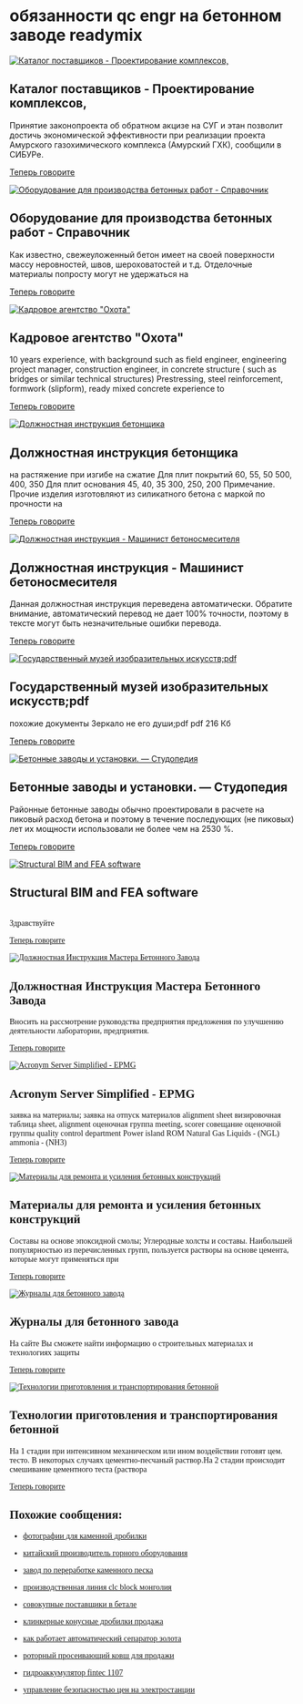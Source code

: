 # обязанности qc engr на бетонном заводе readymix
<a href="https://mnn.zoosnet.net/LR/Chatpre.aspx?id=MNN94995150&p=https://ateliertankink.nl/" target="_blank">![Каталог поставщиков - Проектирование комплексов, ](https://github.com/aggregatecrushing/img/raw/main/117.jpg)</a>
## Каталог поставщиков - Проектирование комплексов, 
Принятие законопроекта об обратном акцизе на СУГ и этан позволит достичь экономической эффективности при реализации проекта Амурского газохимического комплекса (Амурский ГХК), сообщили в СИБУРе.
<a href="https://mnn.zoosnet.net/LR/Chatpre.aspx?id=MNN94995150&p=https://ateliertankink.nl/" target="_blank">Теперь говорите</a>
<a href="https://mnn.zoosnet.net/LR/Chatpre.aspx?id=MNN94995150&p=https://ateliertankink.nl/" target="_blank">![Оборудование для производства бетонных работ - Справочник](https://github.com/aggregatecrushing/img/raw/main/562.jpg)</a>
## Оборудование для производства бетонных работ - Справочник
Как известно, свежеуложенный бетон имеет на своей поверхности массу неровностей, швов, шероховатостей и т.д. Отделочные материалы попросту могут не удержаться на 
<a href="https://mnn.zoosnet.net/LR/Chatpre.aspx?id=MNN94995150&p=https://ateliertankink.nl/" target="_blank">Теперь говорите</a>
<a href="https://mnn.zoosnet.net/LR/Chatpre.aspx?id=MNN94995150&p=https://ateliertankink.nl/" target="_blank">![Кадровое агентство "Охота"](https://github.com/aggregatecrushing/img/raw/main/318.jpg)</a>
## Кадровое агентство "Охота"
10 years experience, with background such as field engineer, engineering project manager, construction engineer, in concrete structure ( such as bridges or similar technical structures) Prestressing, steel reinforcement, formwork (slipform), ready mixed concrete experience to 
<a href="https://mnn.zoosnet.net/LR/Chatpre.aspx?id=MNN94995150&p=https://ateliertankink.nl/" target="_blank">Теперь говорите</a>
<a href="https://mnn.zoosnet.net/LR/Chatpre.aspx?id=MNN94995150&p=https://ateliertankink.nl/" target="_blank">![Должностная инструкция бетонщика](https://github.com/aggregatecrushing/img/raw/main/65.jpg)</a>
## Должностная инструкция бетонщика
на растяжение при изгибе на сжатие Для плит покрытий 60, 55, 50 500, 400, 350 Для плит основания 45, 40, 35 300, 250, 200 Примечание. Прочие изделия изготовляют из силикатного бетона с маркой по прочности на 
<a href="https://mnn.zoosnet.net/LR/Chatpre.aspx?id=MNN94995150&p=https://ateliertankink.nl/" target="_blank">Теперь говорите</a>
<a href="https://mnn.zoosnet.net/LR/Chatpre.aspx?id=MNN94995150&p=https://ateliertankink.nl/" target="_blank">![Должностная инструкция - Машинист бетоносмесителя ](https://github.com/aggregatecrushing/img/raw/main/722.jpg)</a>
## Должностная инструкция - Машинист бетоносмесителя 
Данная должностная инструкция переведена автоматически. Обратите внимание, автоматический перевод не дает 100% точности, поэтому в тексте могут быть незначительные ошибки перевода.
<a href="https://mnn.zoosnet.net/LR/Chatpre.aspx?id=MNN94995150&p=https://ateliertankink.nl/" target="_blank">Теперь говорите</a>
<a href="https://mnn.zoosnet.net/LR/Chatpre.aspx?id=MNN94995150&p=https://ateliertankink.nl/" target="_blank">![Государственный музей изобразительных искусств;pdf](https://github.com/aggregatecrushing/img/raw/main/656.jpg)</a>
## Государственный музей изобразительных искусств;pdf
похожие документы Зеркало не его души;pdf pdf 216 Кб
<a href="https://mnn.zoosnet.net/LR/Chatpre.aspx?id=MNN94995150&p=https://ateliertankink.nl/" target="_blank">Теперь говорите</a>
<a href="https://mnn.zoosnet.net/LR/Chatpre.aspx?id=MNN94995150&p=https://ateliertankink.nl/" target="_blank">![Бетонные заводы и установки. — Студопедия](https://github.com/aggregatecrushing/img/raw/main/403.jpg)</a>
## Бетонные заводы и установки. — Студопедия
Районные бетонные заводы обычно проектировали в расчете на пиковый расход бетона и поэтому в течение последующих (не пиковых) лет их мощности использовали не более чем на 2530 %.
<a href="https://mnn.zoosnet.net/LR/Chatpre.aspx?id=MNN94995150&p=https://ateliertankink.nl/" target="_blank">Теперь говорите</a>
<a href="https://mnn.zoosnet.net/LR/Chatpre.aspx?id=MNN94995150&p=https://ateliertankink.nl/" target="_blank">![Structural BIM and FEA software](https://github.com/aggregatecrushing/img/raw/main/621.jpg)</a>
## Structural BIM and FEA software
<div dir="ltr" style="text-align: left;" trbidi="on"><br /><span style="font-family: georgia, &quot;times new roman&quot;, serif;">Здравствуйте 
<a href="https://mnn.zoosnet.net/LR/Chatpre.aspx?id=MNN94995150&p=https://ateliertankink.nl/" target="_blank">Теперь говорите</a>
<a href="https://mnn.zoosnet.net/LR/Chatpre.aspx?id=MNN94995150&p=https://ateliertankink.nl/" target="_blank">![Должностная Инструкция Мастера Бетонного Завода](https://github.com/aggregatecrushing/img/raw/main/259.jpg)</a>
## Должностная Инструкция Мастера Бетонного Завода
Вносить на рассмотрение руководства предприятия предложения по улучшению деятельности лаборатории, предприятия.
<a href="https://mnn.zoosnet.net/LR/Chatpre.aspx?id=MNN94995150&p=https://ateliertankink.nl/" target="_blank">Теперь говорите</a>
<a href="https://mnn.zoosnet.net/LR/Chatpre.aspx?id=MNN94995150&p=https://ateliertankink.nl/" target="_blank">![Acronym Server Simplified - EPMG](https://github.com/aggregatecrushing/img/raw/main/513.jpg)</a>
## Acronym Server Simplified - EPMG
заявка на материалы; заявка на отпуск материалов alignment sheet визировочная таблица sheet, alignment оценочная группа meeting, scorer совещание оценочной группы quality control department Power island ROM Natural Gas Liquids - (NGL) ammonia - (NH3)
<a href="https://mnn.zoosnet.net/LR/Chatpre.aspx?id=MNN94995150&p=https://ateliertankink.nl/" target="_blank">Теперь говорите</a>
<a href="https://mnn.zoosnet.net/LR/Chatpre.aspx?id=MNN94995150&p=https://ateliertankink.nl/" target="_blank">![Материалы для ремонта и усиления бетонных конструкций](https://github.com/aggregatecrushing/img/raw/main/143.jpg)</a>
## Материалы для ремонта и усиления бетонных конструкций
Составы на основе эпоксидной смолы; Углеродные холсты и составы. Наибольшей популярностью из перечисленных групп, пользуется растворы на основе цемента, которые могут применяться при 
<a href="https://mnn.zoosnet.net/LR/Chatpre.aspx?id=MNN94995150&p=https://ateliertankink.nl/" target="_blank">Теперь говорите</a>
<a href="https://mnn.zoosnet.net/LR/Chatpre.aspx?id=MNN94995150&p=https://ateliertankink.nl/" target="_blank">![Журналы для бетонного завода](https://github.com/aggregatecrushing/img/raw/main/208.jpg)</a>
## Журналы для бетонного завода
На сайте Вы сможете найти информацию о строительных материалах и технологиях защиты 
<a href="https://mnn.zoosnet.net/LR/Chatpre.aspx?id=MNN94995150&p=https://ateliertankink.nl/" target="_blank">Теперь говорите</a>
<a href="https://mnn.zoosnet.net/LR/Chatpre.aspx?id=MNN94995150&p=https://ateliertankink.nl/" target="_blank">![Технологии приготовления и транспортирования бетонной ](https://github.com/aggregatecrushing/img/raw/main/507.jpg)</a>
## Технологии приготовления и транспортирования бетонной 
На 1 стадии при интенсивном механическом или ином воздействии готовят цем. тесто. В некоторых случаях цементно-песчаный раствор.На 2 стадии происходит смешивание цементного теста (раствора 
<a href="https://mnn.zoosnet.net/LR/Chatpre.aspx?id=MNN94995150&p=https://ateliertankink.nl/" target="_blank">Теперь говорите</a>
## Похожие сообщения:
* [фотографии для каменной дробилки](%D1%84%D0%BE%D1%82%D0%BE%D0%B3%D1%80%D0%B0%D1%84%D0%B8%D0%B8%20%D0%B4%D0%BB%D1%8F%20%D0%BA%D0%B0%D0%BC%D0%B5%D0%BD%D0%BD%D0%BE%D0%B9%20%D0%B4%D1%80%D0%BE%D0%B1%D0%B8%D0%BB%D0%BA%D0%B8.md)
* [китайский производитель горного оборудования](%D0%BA%D0%B8%D1%82%D0%B0%D0%B9%D1%81%D0%BA%D0%B8%D0%B9%20%D0%BF%D1%80%D0%BE%D0%B8%D0%B7%D0%B2%D0%BE%D0%B4%D0%B8%D1%82%D0%B5%D0%BB%D1%8C%20%D0%B3%D0%BE%D1%80%D0%BD%D0%BE%D0%B3%D0%BE%20%D0%BE%D0%B1%D0%BE%D1%80%D1%83%D0%B4%D0%BE%D0%B2%D0%B0%D0%BD%D0%B8%D1%8F.md)
* [завод по переработке каменного песка](%D0%B7%D0%B0%D0%B2%D0%BE%D0%B4%20%D0%BF%D0%BE%20%D0%BF%D0%B5%D1%80%D0%B5%D1%80%D0%B0%D0%B1%D0%BE%D1%82%D0%BA%D0%B5%20%D0%BA%D0%B0%D0%BC%D0%B5%D0%BD%D0%BD%D0%BE%D0%B3%D0%BE%20%D0%BF%D0%B5%D1%81%D0%BA%D0%B0.md)
* [производственная линия clc block монголия](%D0%BF%D1%80%D0%BE%D0%B8%D0%B7%D0%B2%D0%BE%D0%B4%D1%81%D1%82%D0%B2%D0%B5%D0%BD%D0%BD%D0%B0%D1%8F%20%D0%BB%D0%B8%D0%BD%D0%B8%D1%8F%20clc%20block%20%D0%BC%D0%BE%D0%BD%D0%B3%D0%BE%D0%BB%D0%B8%D1%8F.md)
* [совокупные поставщики в бетале](%D1%81%D0%BE%D0%B2%D0%BE%D0%BA%D1%83%D0%BF%D0%BD%D1%8B%D0%B5%20%D0%BF%D0%BE%D1%81%D1%82%D0%B0%D0%B2%D1%89%D0%B8%D0%BA%D0%B8%20%D0%B2%20%D0%B1%D0%B5%D1%82%D0%B0%D0%BB%D0%B5.md)
* [клинкерные конусные дробилки продажа](%D0%BA%D0%BB%D0%B8%D0%BD%D0%BA%D0%B5%D1%80%D0%BD%D1%8B%D0%B5%20%D0%BA%D0%BE%D0%BD%D1%83%D1%81%D0%BD%D1%8B%D0%B5%20%D0%B4%D1%80%D0%BE%D0%B1%D0%B8%D0%BB%D0%BA%D0%B8%20%D0%BF%D1%80%D0%BE%D0%B4%D0%B0%D0%B6%D0%B0.md)
* [как работает автоматический сепаратор золота](%D0%BA%D0%B0%D0%BA%20%D1%80%D0%B0%D0%B1%D0%BE%D1%82%D0%B0%D0%B5%D1%82%20%D0%B0%D0%B2%D1%82%D0%BE%D0%BC%D0%B0%D1%82%D0%B8%D1%87%D0%B5%D1%81%D0%BA%D0%B8%D0%B9%20%D1%81%D0%B5%D0%BF%D0%B0%D1%80%D0%B0%D1%82%D0%BE%D1%80%20%D0%B7%D0%BE%D0%BB%D0%BE%D1%82%D0%B0.md)
* [роторный просеивающий ковш для продажи](%D1%80%D0%BE%D1%82%D0%BE%D1%80%D0%BD%D1%8B%D0%B9%20%D0%BF%D1%80%D0%BE%D1%81%D0%B5%D0%B8%D0%B2%D0%B0%D1%8E%D1%89%D0%B8%D0%B9%20%D0%BA%D0%BE%D0%B2%D1%88%20%D0%B4%D0%BB%D1%8F%20%D0%BF%D1%80%D0%BE%D0%B4%D0%B0%D0%B6%D0%B8.md)
* [гидроаккумулятор fintec 1107](%D0%B3%D0%B8%D0%B4%D1%80%D0%BE%D0%B0%D0%BA%D0%BA%D1%83%D0%BC%D1%83%D0%BB%D1%8F%D1%82%D0%BE%D1%80%20fintec%201107.md)
* [управление безопасностью цен на электростанции](%D1%83%D0%BF%D1%80%D0%B0%D0%B2%D0%BB%D0%B5%D0%BD%D0%B8%D0%B5%20%D0%B1%D0%B5%D0%B7%D0%BE%D0%BF%D0%B0%D1%81%D0%BD%D0%BE%D1%81%D1%82%D1%8C%D1%8E%20%D1%86%D0%B5%D0%BD%20%D0%BD%D0%B0%20%D1%8D%D0%BB%D0%B5%D0%BA%D1%82%D1%80%D0%BE%D1%81%D1%82%D0%B0%D0%BD%D1%86%D0%B8%D0%B8.md)

